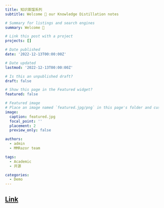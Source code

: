 ```yaml
---
title: 知识蒸馏系列 
subtitle: Welcome 👋 our Knowledge Distillation notes

# Summary for listings and search engines
summary: Welcome 👋 

# Link this post with a project
projects: []

# Date published
date: '2022-12-13T00:00:00Z'

# Date updated
lastmod: '2022-12-13T00:00:00Z'

# Is this an unpublished draft?
draft: false

# Show this page in the Featured widget?
featured: false

# Featured image
# Place an image named `featured.jpg/png` in this page's folder and customize its options here.
image:
  caption: featured.jpg
  focal_point: ''
  placement: 2
  preview_only: false

authors:
  - admin
  - MMRazor team

tags:
  - Academic
  - 开源

categories:
  - Demo
---
```



## [Link](https://zhuanlan.zhihu.com/p/596582609)
